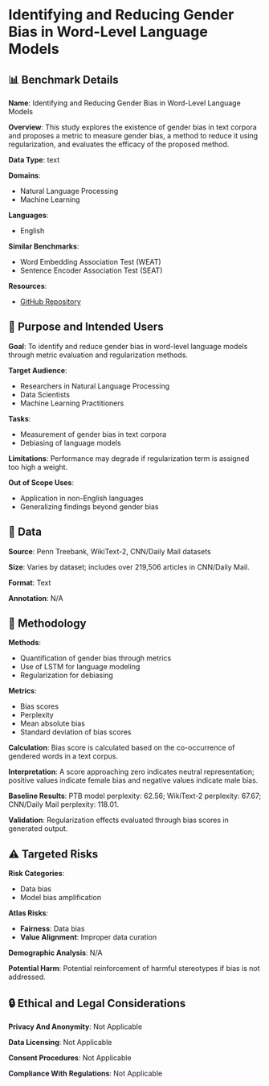 # Identifying and Reducing Gender Bias in Word-Level Language Models

## 📊 Benchmark Details

**Name**: Identifying and Reducing Gender Bias in Word-Level Language Models

**Overview**: This study explores the existence of gender bias in text corpora and proposes a metric to measure gender bias, a method to reduce it using regularization, and evaluates the efficacy of the proposed method.

**Data Type**: text

**Domains**:
- Natural Language Processing
- Machine Learning

**Languages**:
- English

**Similar Benchmarks**:
- Word Embedding Association Test (WEAT)
- Sentence Encoder Association Test (SEAT)

**Resources**:
- [GitHub Repository](https://github.com/BordiaS/language-model-bias)

## 🎯 Purpose and Intended Users

**Goal**: To identify and reduce gender bias in word-level language models through metric evaluation and regularization methods.

**Target Audience**:
- Researchers in Natural Language Processing
- Data Scientists
- Machine Learning Practitioners

**Tasks**:
- Measurement of gender bias in text corpora
- Debiasing of language models

**Limitations**: Performance may degrade if regularization term is assigned too high a weight.

**Out of Scope Uses**:
- Application in non-English languages
- Generalizing findings beyond gender bias

## 💾 Data

**Source**: Penn Treebank, WikiText-2, CNN/Daily Mail datasets

**Size**: Varies by dataset; includes over 219,506 articles in CNN/Daily Mail.

**Format**: Text

**Annotation**: N/A

## 🔬 Methodology

**Methods**:
- Quantification of gender bias through metrics
- Use of LSTM for language modeling
- Regularization for debiasing

**Metrics**:
- Bias scores
- Perplexity
- Mean absolute bias
- Standard deviation of bias scores

**Calculation**: Bias score is calculated based on the co-occurrence of gendered words in a text corpus.

**Interpretation**: A score approaching zero indicates neutral representation; positive values indicate female bias and negative values indicate male bias.

**Baseline Results**: PTB model perplexity: 62.56; WikiText-2 perplexity: 67.67; CNN/Daily Mail perplexity: 118.01.

**Validation**: Regularization effects evaluated through bias scores in generated output.

## ⚠️ Targeted Risks

**Risk Categories**:
- Data bias
- Model bias amplification

**Atlas Risks**:
- **Fairness**: Data bias
- **Value Alignment**: Improper data curation

**Demographic Analysis**: N/A

**Potential Harm**: Potential reinforcement of harmful stereotypes if bias is not addressed.

## 🔒 Ethical and Legal Considerations

**Privacy And Anonymity**: Not Applicable

**Data Licensing**: Not Applicable

**Consent Procedures**: Not Applicable

**Compliance With Regulations**: Not Applicable
